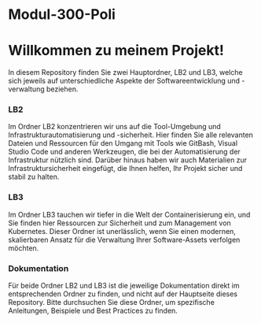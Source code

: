 # Modul-300-Poli

Willkommen zu meinem Projekt!
===
In diesem Repository finden Sie zwei Hauptordner, LB2 und LB3, welche sich jeweils auf unterschiedliche Aspekte der Softwareentwicklung und -verwaltung beziehen.


### **LB2**
Im Ordner LB2 konzentrieren wir uns auf die Tool-Umgebung und Infrastrukturautomatisierung und -sicherheit. Hier finden Sie alle relevanten Dateien und Ressourcen für den Umgang mit Tools wie GitBash, Visual Studio Code und anderen Werkzeugen, die bei der Automatisierung der Infrastruktur nützlich sind. Darüber hinaus haben wir auch Materialien zur Infrastruktursicherheit eingefügt, die Ihnen helfen, Ihr Projekt sicher und stabil zu halten.


### **LB3**
Im Ordner LB3 tauchen wir tiefer in die Welt der Containerisierung ein, und Sie finden hier Ressourcen zur Sicherheit und zum Management von Kubernetes. Dieser Ordner ist unerlässlich, wenn Sie einen modernen, skalierbaren Ansatz für die Verwaltung Ihrer Software-Assets verfolgen möchten.


### **Dokumentation**
Für beide Ordner LB2 und LB3 ist die jeweilige Dokumentation direkt im entsprechenden Ordner zu finden, und nicht auf der Hauptseite dieses Repository. Bitte durchsuchen Sie diese Ordner, um spezifische Anleitungen, Beispiele und Best Practices zu finden.
